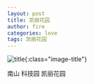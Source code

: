 ```yaml
---
layout: post
title: 凯丽花园
author: fire
categories: love 
tags: 凯丽花园
---
```


![title](https://image.sideproject.cn/titlex/titlex_114.jpg){:class="image-title"}

南山 科技园 凯丽花园
